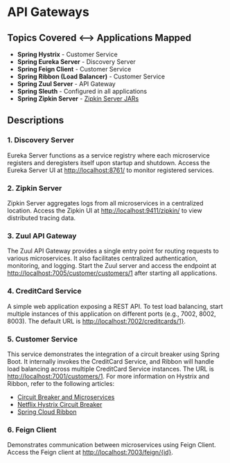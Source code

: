 # API Gateways

## Topics Covered <--> Applications Mapped
- **Spring Hystrix** - Customer Service
- **Spring Eureka Server** - Discovery Server
- **Spring Feign Client** - Customer Service
- **Spring Ribbon (Load Balancer)** - Customer Service
- **Spring Zuul Server** - API Gateway
- **Spring Sleuth** - Configured in all applications
- **Spring Zipkin Server** - [Zipkin Server JARs](http://localhost:9411/zipkin/)

## Descriptions

### 1. Discovery Server
Eureka Server functions as a service registry where each microservice registers and deregisters itself upon startup and shutdown. Access the Eureka Server UI at [http://localhost:8761/](http://localhost:8761/) to monitor registered services.

### 2. Zipkin Server
Zipkin Server aggregates logs from all microservices in a centralized location. Access the Zipkin UI at [http://localhost:9411/zipkin/](http://localhost:9411/zipkin/) to view distributed tracing data.

### 3. Zuul API Gateway
The Zuul API Gateway provides a single entry point for routing requests to various microservices. It also facilitates centralized authentication, monitoring, and logging. Start the Zuul server and access the endpoint at [http://localhost:7005/customer/customers/1](http://localhost:7005/customer/customers/1) after starting all applications.

### 4. CreditCard Service
A simple web application exposing a REST API. To test load balancing, start multiple instances of this application on different ports (e.g., 7002, 8002, 8003). The default URL is [http://localhost:7002/creditcards/1}](http://localhost:7002/creditcards/1).

### 5. Customer Service
This service demonstrates the integration of a circuit breaker using Spring Boot. It internally invokes the CreditCard Service, and Ribbon will handle load balancing across multiple CreditCard Service instances. The URL is [http://localhost:7001/customers/1](http://localhost:7001/customers/1). For more information on Hystrix and Ribbon, refer to the following articles:
- [Circuit Breaker and Microservices](http://www.waheedtechblog.com/2019/06/circuit-breaker-and-microservices.html)
- [Netflix Hystrix Circuit Breaker](http://www.waheedtechblog.com/2019/06/netflix-hystrix-circuit-breaker.html)
- [Spring Cloud Ribbon](http://www.waheedtechblog.com/2019/08/microservices-spring-cloud-ribbon-with.html)

### 6. Feign Client
Demonstrates communication between microservices using Feign Client. Access the Feign client at [http://localhost:7003/feign/{id}](http://localhost:7003/feign/{id}).
